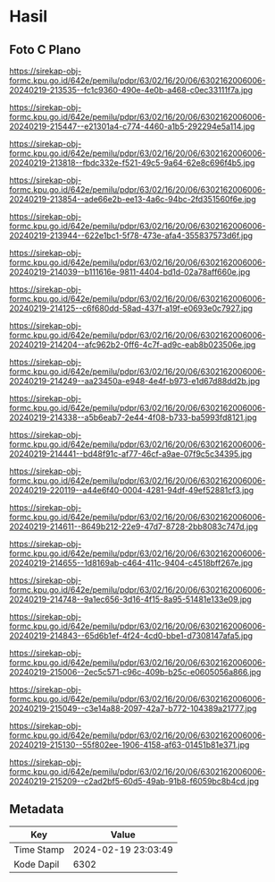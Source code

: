# Hasil

## Foto C Plano

https://sirekap-obj-formc.kpu.go.id/642e/pemilu/pdpr/63/02/16/20/06/6302162006006-20240219-213535--fc1c9360-490e-4e0b-a468-c0ec33111f7a.jpg

https://sirekap-obj-formc.kpu.go.id/642e/pemilu/pdpr/63/02/16/20/06/6302162006006-20240219-215447--e21301a4-c774-4460-a1b5-292294e5a114.jpg

https://sirekap-obj-formc.kpu.go.id/642e/pemilu/pdpr/63/02/16/20/06/6302162006006-20240219-213818--fbdc332e-f521-49c5-9a64-62e8c696f4b5.jpg

https://sirekap-obj-formc.kpu.go.id/642e/pemilu/pdpr/63/02/16/20/06/6302162006006-20240219-213854--ade66e2b-ee13-4a6c-94bc-2fd351560f6e.jpg

https://sirekap-obj-formc.kpu.go.id/642e/pemilu/pdpr/63/02/16/20/06/6302162006006-20240219-213944--622e1bc1-5f78-473e-afa4-355837573d6f.jpg

https://sirekap-obj-formc.kpu.go.id/642e/pemilu/pdpr/63/02/16/20/06/6302162006006-20240219-214039--b111616e-9811-4404-bd1d-02a78aff660e.jpg

https://sirekap-obj-formc.kpu.go.id/642e/pemilu/pdpr/63/02/16/20/06/6302162006006-20240219-214125--c6f680dd-58ad-437f-a19f-e0693e0c7927.jpg

https://sirekap-obj-formc.kpu.go.id/642e/pemilu/pdpr/63/02/16/20/06/6302162006006-20240219-214204--afc962b2-0ff6-4c7f-ad9c-eab8b023506e.jpg

https://sirekap-obj-formc.kpu.go.id/642e/pemilu/pdpr/63/02/16/20/06/6302162006006-20240219-214249--aa23450a-e948-4e4f-b973-e1d67d88dd2b.jpg

https://sirekap-obj-formc.kpu.go.id/642e/pemilu/pdpr/63/02/16/20/06/6302162006006-20240219-214338--a5b6eab7-2e44-4f08-b733-ba5993fd8121.jpg

https://sirekap-obj-formc.kpu.go.id/642e/pemilu/pdpr/63/02/16/20/06/6302162006006-20240219-214441--bd48f91c-af77-46cf-a9ae-07f9c5c34395.jpg

https://sirekap-obj-formc.kpu.go.id/642e/pemilu/pdpr/63/02/16/20/06/6302162006006-20240219-220119--a44e6f40-0004-4281-94df-49ef52881cf3.jpg

https://sirekap-obj-formc.kpu.go.id/642e/pemilu/pdpr/63/02/16/20/06/6302162006006-20240219-214611--8649b212-22e9-47d7-8728-2bb8083c747d.jpg

https://sirekap-obj-formc.kpu.go.id/642e/pemilu/pdpr/63/02/16/20/06/6302162006006-20240219-214655--1d8169ab-c464-411c-9404-c4518bff267e.jpg

https://sirekap-obj-formc.kpu.go.id/642e/pemilu/pdpr/63/02/16/20/06/6302162006006-20240219-214748--9a1ec656-3d16-4f15-8a95-51481e133e09.jpg

https://sirekap-obj-formc.kpu.go.id/642e/pemilu/pdpr/63/02/16/20/06/6302162006006-20240219-214843--65d6b1ef-4f24-4cd0-bbe1-d7308147afa5.jpg

https://sirekap-obj-formc.kpu.go.id/642e/pemilu/pdpr/63/02/16/20/06/6302162006006-20240219-215006--2ec5c571-c96c-409b-b25c-e0605056a866.jpg

https://sirekap-obj-formc.kpu.go.id/642e/pemilu/pdpr/63/02/16/20/06/6302162006006-20240219-215049--c3e14a88-2097-42a7-b772-104389a21777.jpg

https://sirekap-obj-formc.kpu.go.id/642e/pemilu/pdpr/63/02/16/20/06/6302162006006-20240219-215130--55f802ee-1906-4158-af63-01451b81e371.jpg

https://sirekap-obj-formc.kpu.go.id/642e/pemilu/pdpr/63/02/16/20/06/6302162006006-20240219-215209--c2ad2bf5-60d5-49ab-91b8-f6059bc8b4cd.jpg


## Metadata

| Key        | Value               |
| ---------- | ------------------- |
| Time Stamp | 2024-02-19 23:03:49 |
| Kode Dapil | 6302                |



